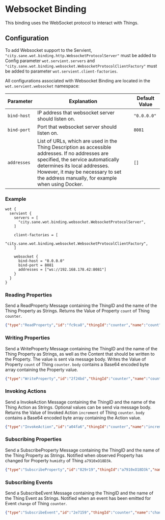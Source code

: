 # Websocket Binding

This binding uses the WebSocket protocol to interact with Things.

## Configuration

To add Websocket support to the Servient, `"city.sane.wot.binding.http.WebsocketProtocolServer"` must be added to Config parameter `wot.servient.servers` and
`"city.sane.wot.binding.websocket.WebsocketProtocolClientFactory"` must be added to parameter
`wot.servient.client-factories`.

All configurations associated with Websocket Binding are located in the `wot.servient.websocket` namespace:

| Parameter     | Explanation  | Default Value |
|---------------|---------------|---------------|
| `bind-host`   | IP address that websocket server should listen on. | `"0.0.0.0"`
| `bind-port`   | Port that websocket server should listen on. | `8081` |
| `addresses`   | List of URLs, which are used in the Thing Description as accessible addresses. If no addresses are specified, the service automatically determines its local addresses. However, it may be necessary to set the address manually, for example when using Docker. | `[]` |


### Example
```hocon
wot {
  servient {
    servers = [
      "city.sane.wot.binding.websocket.WebsocketProtocolServer",
    ]

    client-factories = [
      "city.sane.wot.binding.websocket.WebsocketProtocolClientFactory",
    ]

    websocket {
      bind-host = "0.0.0.0"
      bind-port = 8081
      addresses = ["ws://192.168.178.42:8081"]
    }
  }
}
```

### Reading Properties
Send a ReadProperty Message containing the ThingID and the name of the Thing Property as Strings.
Returns the Value of Property `count` of Thing `counter`.

```json
{"type":"ReadProperty","id":"fc9ca8","thingId":"counter","name":"count"}
```

### Writing Properties
Send a WriteProperty Message containing the ThingID and the name of the Thing Property as Strings, as well as the Content that should be written to the Property. The value is sent via message body.
Writes the Value of Property `count` of Thing `counter`. `body` contains a Base64 encoded byte array containing the Property value.

```json
{"type":"WriteProperty","id":"2f24bd","thingId":"counter","name":"count","value":{"type":"application/json","body":"MTMzNw=="}}
```

### Invoking Actions
Send a InvokeAction Message containing the ThingID and the name of the Thing Action as Strings. Optional values can be send via message body.
Returns the Value of Invoked Action `increment` of Thing `counter`. `body` contains a Base64 encoded byte array containing the Action value.

```json
{"type":"InvokeAction","id":"a04fa6","thingId":"counter","name":"increment","value":{"type":"application/json","body":"eyJzdGVwIjozfQ=="}}
```

### Subscribing Properties
Send a SubscribeProperty Message containing the ThingID and the name of the Thing Property as Strings.
Notified when observed Property has changed for Property `humidty` of Thing `a7910xO18D3k`.

```json
{"type":"SubscribeProperty","id":"829r19","thingId":"a7910xO18D3k","name":"humidity"}
```
### Subscribing Events
Send a SubscribeEvent Message containing the ThingID and the name of the Thing Event as Strings.
Notified when an event has been emitted for Event `change` of Thing `counter`.

```json
{"type":"SubscribeEvent","id":"2e7159","thingId":"counter","name":"change"}
```
